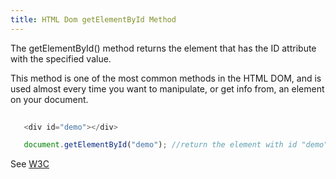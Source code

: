 ```yaml
---
title: HTML Dom getElementById Method
---
```


The getElementById() method returns the element that has the ID attribute with the specified value.

This method is one of the most common methods in the HTML DOM, and is used almost every time you want to manipulate, or get info from, an element on your document.

```javascript
   
   <div id="demo"></div>

   document.getElementById("demo"); //return the element with id "demo"
```

See <a href='https://www.w3schools.com/jsref/met_document_getelementbyid.asp' target='_blank' rel='nofollow'>W3C</a>
